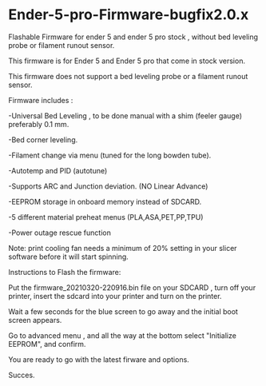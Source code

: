 # Ender-5-pro-Firmware-bugfix2.0.x
Flashable Firmware for ender 5 and ender 5 pro stock , without bed leveling probe or filament runout sensor.

This firmware is for Ender 5 and Ender 5 pro that come in stock version.

This firmware does not support a bed leveling probe or a filament runout sensor.

Firmware includes : 

-Universal Bed Leveling , to be done manual with a shim (feeler gauge) preferably 0.1 mm.

-Bed corner leveling.

-Filament change via menu (tuned for the long bowden tube).

-Autotemp and PID (autotune)

-Supports ARC and Junction deviation. (NO Linear Advance)

-EEPROM storage in onboard memory instead of SDCARD.

-5 different material preheat menus (PLA,ASA,PET,PP,TPU)

-Power outage rescue function

Note: print cooling fan needs a minimum of 20% setting in your slicer software before it will start spinning.


Instructions to Flash the firmware:

Put the firmware_20210320-220916.bin file on your SDCARD , turn off your printer, insert the sdcard into your printer and turn on the printer.

Wait a few seconds for the blue screen to go away and the initial boot screen appears.

Go to advanced menu , and all the way at the bottom select "Initialize EEPROM", and confirm.

You are ready to go with the latest firware and options.

Succes.
